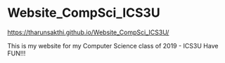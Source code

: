 # Website_CompSci_ICS3U

 https://tharunsakthi.github.io/Website_CompSci_ICS3U/ 

This is my website for my Computer Science class of 2019 - ICS3U
Have FUN!!!
